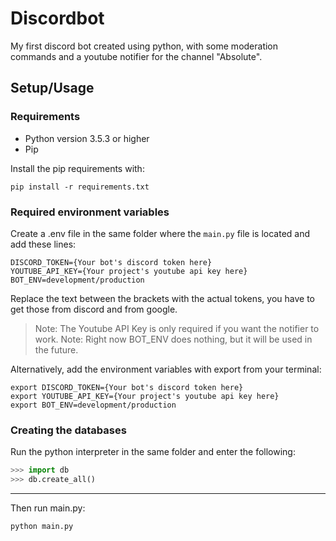 # Discordbot

My first discord bot created using python, with some moderation commands and a youtube notifier for the channel "Absolute".

## Setup/Usage

### Requirements

- Python version 3.5.3 or higher
- Pip

Install the pip requirements with:

`pip install -r requirements.txt`

### Required environment variables

Create a .env file in the same folder where the `main.py` file is located and add these lines:

```
DISCORD_TOKEN={Your bot's discord token here}
YOUTUBE_API_KEY={Your project's youtube api key here}
BOT_ENV=development/production
```

Replace the text between the brackets with the actual tokens, you have to get those from discord and from google.

> Note: The Youtube API Key is only required if you want the notifier to work.
> Note: Right now BOT_ENV does nothing, but it will be used in the future.

Alternatively, add the environment variables with export from your terminal:

```
export DISCORD_TOKEN={Your bot's discord token here}
export YOUTUBE_API_KEY={Your project's youtube api key here}
export BOT_ENV=development/production
```

### Creating the databases

Run the python interpreter in the same folder and enter the following:

```python
>>> import db
>>> db.create_all()
```

---

Then run main.py:

`python main.py`
